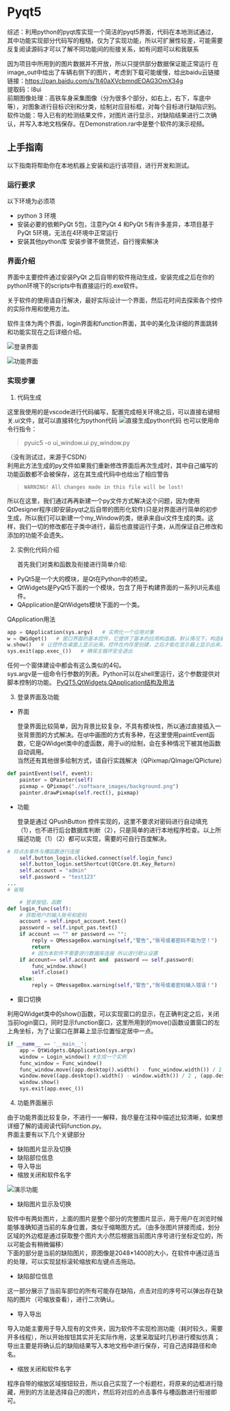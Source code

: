 # Pyqt5 
综述：利用python的pyqt库实现一个简洁的pyqt5界面，代码在本地测试通过，其中功能实现部分代码写的粗糙，仅为了实现功能，所以可扩展性较差，可能需要反复阅读源码才可以了解不同功能间的衔接关系，如有问题可以和我联系

因为项目中所用到的图片数据并不开放，所以只提供部分数据保证能正常运行
在image_out中给出了车辆右侧下的图片，考虑到下载可能缓慢，给出baidu云链接</br>
链接：https://pan.baidu.com/s/1t40aXVcbmndEOAG3OmX34g </br>
提取码：l8ui</br>
前期图像处理：高铁车身采集图像（分为很多个部分，如右上，右下，车底中等），对图象进行目标识别和分类，绘制对应目标框，对每个目标进行缺陷识别。</br>
软件功能：导入已有的检测结果文件，对图片进行显示，对缺陷结果进行二次确认，并写入本地文档保存。在Demonstration.rar中是整个软件的演示视频。</br>


## 上手指南
以下指南将帮助你在本地机器上安装和运行该项目，进行开发和测试。

### 运行要求
以下环境为必须项
- python 3 环境
- 安装必要的依赖PyQt 5包，注意PyQt 4 和PyQt 5有许多差异，本项目基于PyQt 5环境，无法在4环境中正常运行
- 安装其他python库
安装步骤不做赘述，自行搜索解决

### 界面介绍
界面中主要控件通过安装PyQt 之后自带的软件拖动生成，安装完成之后在你的python环境下的scripts中有直接运行的.exe软件。

关于软件的使用请自行解决，最好实际设计一个界面，然后花时间去探索各个控件的实际作用和使用方法。

软件主体为两个界面，login界面和function界面，其中的美化及详细的界面跳转和功能实现在之后详细介绍。

![登录界面](https://github.com/syswyl/Pyqt5-Interface-Function/blob/master/readme_images/login.jpg)

![功能界面](https://github.com/syswyl/Pyqt5-Interface-Function/blob/master/readme_images/function.jpg)

### 实现步骤

1. 代码生成

  这里我使用的是vscode进行代码编写，配置完成相关环境之后，可以直接右键相关.ui文件，就可以直接转化为python代码
![直接生成python代码](https://github.com/syswyl/Pyqt5-Interface-Function/blob/master/readme_images/ui_to_python.jpg)
也可以使用命令行指令：
> pyuic5  -o  ui_window.ui  py_window.py

（没有测试过，来源于CSDN）</br>
利用此方法生成的py文件如果我们重新修改界面后再次生成时，其中自己编写的功能函数都不会被保存，这在其生成代码中也给出了相应警告

> `WARNING! All changes made in this file will be lost!`

所以在这里，我们通过再再新建一个py文件方式解决这个问题，因为使用QtDesigner程序(即安装pyqt之后自带的图形化软件)只是对界面进行简单的初步生成，所以我们可以新建一个my_Window的类，继承来自ui文件生成的类。这样，我们一切的修改都在子类中进行，最后也直接运行子类，从而保证自己修改和添加的功能不会遗失。

2. 实例化代码介绍

    首先我们对类和函数及衔接进行简单介绍:
- PyQt5是一个大的模块，是Qt在Python中的桥梁。
- QtWidgets是PyQt5下面的一个模块，包含了用于构建界面的一系列UI元素组件。
- QApplication是QtWidgets模块下面的一个类。

QApplication用法

```python
app = QApplication(sys.argv)   # 实例化一个应用对象
w = QWidget()   # 窗口界面的基本控件，它提供了基本的应用构造器。默认情况下，构造器是没有父级的，没有父级的构造器被称为窗口（window）。
w.show()   # 让控件在桌面上显示出来。控件在内存里创建，之后才能在显示器上显示出来。
sys.exit(app.exec_())   # 确保主循环安全退出
```

任何一个窗体建设中都会有这么类似的4句。</br>
sys.argv是一组命令行参数的列表。Python可以在shell里运行，这个参数提供对脚本控制的功能。
[PyQT5.QtWidgets.QApplication结构及用法](https://blog.csdn.net/The_Time_Runner/article/details/89282988)

3. 登录界面及功能

- 界面

   登录界面比较简单，因为背景比较复杂，不具有模块性，所以通过直接插入一张背景图的方式解决。在qt中画图的方式有多种，在这里使用paintEvent函数，它是QWidget类中的虚函数，用于ui的绘制，会在多种情况下被其他函数自动调用。</br>
当然还有其他很多绘制方式，请自行实践解决（QPixmap/QImage/QPicture）

```python
def paintEvent(self, event):
    painter = QPainter(self)
    pixmap = QPixmap("./software_images/background.png")
    painter.drawPixmap(self.rect(), pixmap)
```

- 功能

    登录是通过 QPushButton 控件实现的，这里不要求对密码进行自动填充（1），也不进行后台数据库判断（2），只是简单的进行本地程序检查。以上所描述功能（1）（2）都可以实现，需要的可自行百度解决。
```python
# 将点击事件与槽函数进行连接
    self.button_login.clicked.connect(self.login_func)
    self.button_login.setShortcut(QtCore.Qt.Key_Return)
    self.account = "admin"
    self.password = "test123"
...
# 省略

    # 登录按钮，函数
def login_func(self):
    # 获取用户的输入账号和密码
    account = self.input_account.text()
    password = self.input_pas.text()
    if account == "" or password == "":
        reply = QMessageBox.warning(self,"警告","账号或者密码不能为空！")
        return 
        # 因为本软件不需要进行数据库连接 所以进行默认设置
    if account== self.account and  password == self.password:
        func_window.show()
        self.close()
    else:
        reply = QMessageBox.warning(self,"警告","账号或者密码输入错误！")
```

- 窗口切换

利用QWidget类中的show()函数，可以实现窗口的显示，在正确判定之后，关闭当前login窗口，同时显示function窗口，这里所用到的move()函数设置窗口的左上角坐标，为了让窗口在屏幕上显示位置恒定居中一点。
```python
if __name__ == '__main__':
    app = QtWidgets.QApplication(sys.argv)
    window = Login_window() #生成一个实例
    func_window = Func_window()
    func_window.move((app.desktop().width() - func_window.width()) / 2, (app.desktop().height() - func_window.height()) / 4)
    window.move((app.desktop().width() - window.width()) / 2 , (app.desktop().height() - window.height()) / 2 )
    window.show()
    sys.exit(app.exec_())
```

4. 功能界面展示

由于功能界面比较复杂，不进行一一解释，我尽量在注释中描述比较清晰，如果想详细了解的请阅读代码function.py。</br>
界面主要有以下几个关键部分</br>
-	缺陷图片显示及切换
-	缺陷部位信息
-	导入导出
-	缩放关闭和软件名字

![演示功能](https://github.com/syswyl/Pyqt5-Interface-Function/blob/master/readme_images/function_part.jpg)

- 缺陷图片显示及切换

软件中有两处图片，上面的图片是整个部分的完整图片显示，用于用户在浏览时候能够准确知道当前的车身位置，类似于缩略图方式。（由多张图片拼接而成，划分区域的外边框是通过获取整个图片大小然后根据当前图片序号进行坐标定位的，所以可能会有稍微偏移）</br>
下面的部分是当前的缺陷图片，原图像是2048*1400的大小，在软件中通过适当的处理，可以实现鼠标滚轮缩放和左键点击拖动。
- 缺陷部位信息

这一部分展示了当前车部位的所有可能存在缺陷，点击对应的序号可以弹出存在缺陷的图片（可缩放查看），进行二次确认。

- 导入导出

导入功能主要用于导入现有的文件夹，因为软件不实现检测功能（耗时较久，需要开多线程），所以开始按钮其实并无实际作用，这里采取延时几秒进行模拟仿真；导出主要是将确认后的缺陷结果写入本地文档中进行保存，可自己选择路径和命名。

- 缩放关闭和软件名字

程序自带的缩放区域按钮较丑，所以自己实现了一个标题栏，将原来的边框进行隐藏，用到的方法是选择自己的图片，然后将对应的点击事件与槽函数进行衔接即可。


